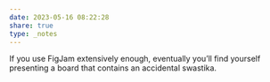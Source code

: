 ```yaml
---
date: 2023-05-16 08:22:28
share: true
type: _notes
---
```

If you use FigJam extensively enough, eventually you’ll find yourself presenting a board that contains an accidental swastika. 
